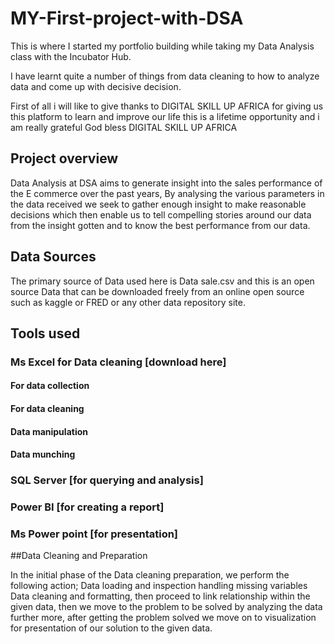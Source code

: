 # MY-First-project-with-DSA

This is where I started my portfolio building while taking my Data Analysis class with the Incubator Hub.

I have learnt quite a number of things from data cleaning to how to analyze data and come up with decisive decision.

First of all i will like to give thanks to DIGITAL SKILL UP AFRICA for giving us this platform to learn and improve our life this is a lifetime opportunity and i am really grateful God bless DIGITAL SKILL UP AFRICA
## Project	 overview

Data Analysis at DSA aims to generate insight into the sales performance of the E commerce over the past years, By analysing the various parameters in the data received we seek to gather enough insight to make reasonable decisions which then enable us to tell compelling stories around our data from the insight gotten and to know the best performance from our data.	

## Data Sources

The primary source of Data used here is Data sale.csv and this is an open source Data that can be downloaded freely from an online open source such as kaggle or FRED or any other data repository site.

## Tools used

### Ms Excel for Data cleaning [download here]
#### For data collection
#### For data cleaning
#### Data manipulation
#### Data munching
### SQL Server [for querying and analysis]
### Power BI [for creating a report]
### Ms Power point [for presentation]

##Data Cleaning and Preparation

In the initial phase of the Data cleaning preparation, we perform the following action; Data loading and inspection handling missing variables Data cleaning and formatting, then proceed to link relationship within the given data, then we move to the problem to be solved by analyzing the data further more, after getting the problem solved we move on to visualization for presentation of our solution to the given data.
						




